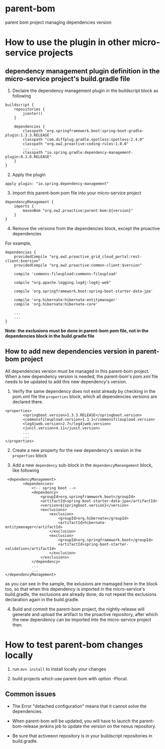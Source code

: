 # parent-bom
parent bom project managing dependencies version

# How to use the plugin in other micro-service projects
## dependency management plugin definition in the micro-service project's build.gradle file

1. Declaire the dependency management plugin in the buildscript block as following

```
buildscript {
    repositories {
        jcenter()
    }

    dependencies {
        classpath 'org.springframework.boot:spring-boot-gradle-plugin:1.3.3.RELEASE'
        classpath "com.diffplug.gradle.spotless:spotless:2.4.0"
        classpath "org.ow2.proactive:coding-rules:1.0.0"
        ... ...
        classpath "io.spring.gradle:dependency-management-plugin:0.3.0.RELEASE"
    }
}
```

2. Apply the plugin
```
apply plugin: "io.spring.dependency-management"
```

3. Import this parent-bom pom file into your micro-service project
```
dependencyManagement {
    imports {
        mavenBom "org.ow2.proactive:parent-bom:${version}"
    }
}
```

4. Remove the versions from the dependencies block, except the proactive dependencies

For example,

```
dependencies {
    providedCompile "org.ow2.proactive_grid_cloud_portal:rest-client:$version"
    providedCompile "org.ow2.proactive:common-client:$version"

    compile 'commons-fileupload:commons-fileupload'

    compile "org.apache.logging.log4j:log4j-web"

    compile 'org.springframework.boot:spring-boot-starter-data-jpa'

    compile 'org.hibernate:hibernate-entitymanager'
    compile 'org.hibernate:hibernate-core'
    
    ...
    ...
}
```

**Note: the exclusions must be done in parent-bom pom file, not in the dependencies block in the build.gradle file**

## How to add new dependencies version in parent-bom project
All dependencies version must be managed in this parent-bom project. When a new dependency version is needed, the parent-bom's pom.xml file needs to be updated to add this new dependency's version.

1. Verify the same dependency does not exist already by checking in the pom.xml file the ```properties``` block, which all dependencies versions are declared there.
```
<properties>
        <springboot.version>1.3.3.RELEASE</springboot.version>
        <commonsfileupload.version>1.3.1</commonsfileupload.version>
        <log4jweb.version>2.7</log4jweb.version>
        <junit.version>4.11</junit.version>
        ...
        ...
</properties>        
```

2. Create a new property for the new dependency's version in the ```properties``` block

3. Add a new ```dependency``` sub-block in the ```dependencyManangement``` block, like following

```
 <dependencyManagement>
        <dependencies>
            <!-- spring boot -->
            <dependency>
                <groupId>org.springframework.boot</groupId>
                <artifactId>spring-boot-starter-data-jpa</artifactId>
                <version>${springboot.version}</version>
                <exclusions>
                    <exclusion>
                        <groupId>org.hibernate</groupId>
                        <artifactId>hibernate-entitymanager</artifactId>
                    </exclusion>
                    <exclusion>
                        <groupId>org.springframework.boot</groupId>
                        <artifactId>spring-boot-starter-validation</artifactId>
                    </exclusion>
                </exclusions>
            </dependency>
            ...
            ...
</dependencyManagement>            
```
as you can see in the sample, the exlusions are mamaged here in the block too, so that when this dependency is imported in the micro-service's build.gradle, the exclusions are already done, do not repeat the exclusions declaration again in the build.gradle.

4. Build and commit the parent-bom project, the nightly-release will generate and upload the artifact to the proactive repository, after which the new dependency can be imported into the micro-service project then.

# How to test parent-bom changes locally

1. run `mvn install` to install locally your changes

2. build projects which use parent-bom with option -Plocal.

## Common issues

- The Error "detached configuration" means that it cannot solve the dependencies.

- When parent-bom will be updated, you will have to launch the parent-bom-release jenkins job to update the version on the nexus repository.

- Be sure that activeeon repository is in your buildscript repositories in build.gradle.